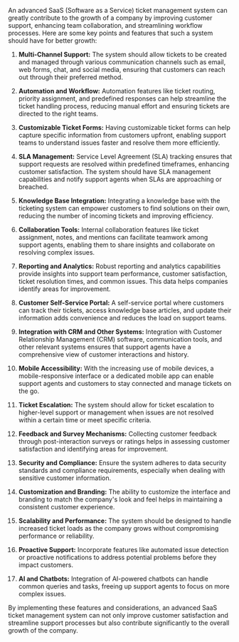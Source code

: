 An advanced SaaS (Software as a Service) ticket management system can greatly contribute to the growth of a company by improving customer support, enhancing team collaboration, and streamlining workflow processes. Here are some key points and features that such a system should have for better growth:

1. **Multi-Channel Support:** The system should allow tickets to be created and managed through various communication channels such as email, web forms, chat, and social media, ensuring that customers can reach out through their preferred method.

2. **Automation and Workflow:** Automation features like ticket routing, priority assignment, and predefined responses can help streamline the ticket handling process, reducing manual effort and ensuring tickets are directed to the right teams.

3. **Customizable Ticket Forms:** Having customizable ticket forms can help capture specific information from customers upfront, enabling support teams to understand issues faster and resolve them more efficiently.

4. **SLA Management:** Service Level Agreement (SLA) tracking ensures that support requests are resolved within predefined timeframes, enhancing customer satisfaction. The system should have SLA management capabilities and notify support agents when SLAs are approaching or breached.

5. **Knowledge Base Integration:** Integrating a knowledge base with the ticketing system can empower customers to find solutions on their own, reducing the number of incoming tickets and improving efficiency.

6. **Collaboration Tools:** Internal collaboration features like ticket assignment, notes, and mentions can facilitate teamwork among support agents, enabling them to share insights and collaborate on resolving complex issues.

7. **Reporting and Analytics:** Robust reporting and analytics capabilities provide insights into support team performance, customer satisfaction, ticket resolution times, and common issues. This data helps companies identify areas for improvement.

8. **Customer Self-Service Portal:** A self-service portal where customers can track their tickets, access knowledge base articles, and update their information adds convenience and reduces the load on support teams.

9. **Integration with CRM and Other Systems:** Integration with Customer Relationship Management (CRM) software, communication tools, and other relevant systems ensures that support agents have a comprehensive view of customer interactions and history.

10. **Mobile Accessibility:** With the increasing use of mobile devices, a mobile-responsive interface or a dedicated mobile app can enable support agents and customers to stay connected and manage tickets on the go.

11. **Ticket Escalation:** The system should allow for ticket escalation to higher-level support or management when issues are not resolved within a certain time or meet specific criteria.

12. **Feedback and Survey Mechanisms:** Collecting customer feedback through post-interaction surveys or ratings helps in assessing customer satisfaction and identifying areas for improvement.

13. **Security and Compliance:** Ensure the system adheres to data security standards and compliance requirements, especially when dealing with sensitive customer information.

14. **Customization and Branding:** The ability to customize the interface and branding to match the company's look and feel helps in maintaining a consistent customer experience.

15. **Scalability and Performance:** The system should be designed to handle increased ticket loads as the company grows without compromising performance or reliability.

16. **Proactive Support:** Incorporate features like automated issue detection or proactive notifications to address potential problems before they impact customers.

17. **AI and Chatbots:** Integration of AI-powered chatbots can handle common queries and tasks, freeing up support agents to focus on more complex issues.

By implementing these features and considerations, an advanced SaaS ticket management system can not only improve customer satisfaction and streamline support processes but also contribute significantly to the overall growth of the company.